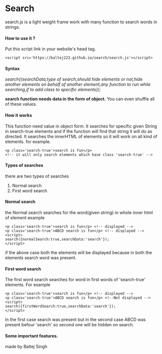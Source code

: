 # Search
search.js is a light weight frame work with many function to search words in strings. 
#### How to use it ?
Put this script link in your website's head tag.
```
<script src='https://baltej223.github.io/search/search.js'></script>
```
#### Syntax 
*search({searchData,type of search,should hide elements or not,hide another elements on behalf of another element,any function to run while searching,if to add class to specific elements});*

**search function needs data in the form of object.**
You can even shuffle all of these values.
#### How it works
This function need value in object form. It searches for specific given String in search-true elements and if the function will find that string it will do as directed. It searches the innerHTML of elements so it will work on all kind of elements.
for example.
```
<p class='search-true'>search is fun</p>
<!-- it will only search elements which have class 'search-true' -->
```

#### Types of searches
there are two types of searches
1. Normal search
2. First word search


#### Normal search
the Normal search searches for the word(given string) in whole inner html of element
example 

```
<p class='search-true'>search is fun</p> <!-- displayed -->
<p class='search-true'>ABCD search is fun</p> <!-- displayed -->
<script>
search({normalSearch:true,searchData:'search'});
</script>
```
if the above case both the elements will be displayed because in both the elements search word was present.

#### First word search
The first word search searches for word in first words of 'search-true' elements.
For example
```
<p class='search-true'>search is fun</p> <!-- displayed -->
<p class='search-true'>ABCD search is fun</p> <!--Not displayed -->
<script>
search({firstWordSearch:true,searchData:'search'});
</script>
```
In the first case search was present but in the second case ABCD was present befour 'search' so second one will be hidden on search.
#### Some important features.

made by Baltej Singh
